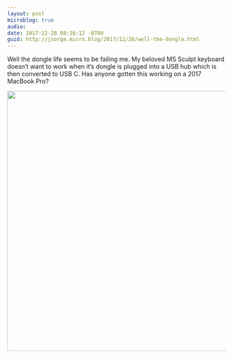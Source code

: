 ```yaml
---
layout: post
microblog: true
audio: 
date: 2017-12-28 08:16:12 -0700
guid: http://jsorge.micro.blog/2017/12/28/well-the-dongle.html
---
```

Well the dongle life seems to be failing me. My beloved MS Sculpt keyboard doesn’t want to work when it’s dongle is plugged into a USB hub which is then converted to USB C. Has anyone gotten this working on a 2017 MacBook Pro?

<img src="http://mb.jsorge.net/uploads/2017/65efcb7cc6.jpg" width="600" height="600" />
